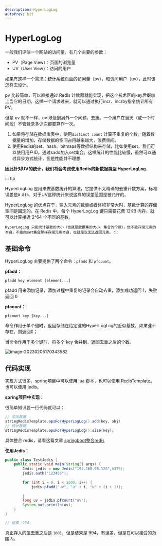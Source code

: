 ```yaml
---
description: HyperLogLog
autoPrev: bit
---
```


# HyperLogLog

一般我们评估一个网站的访问量，有几个主要的参数：

* PV（Page View）：页面的浏览量
* UV（User View）：访问的用户

如果有这样一个需求：统计系统页面的访问量（pv），和访问用户（uv），此时该怎样去设计。

pv 比较简单，可以直接通过 Redis 计数器就能实现，把这个技术区的key后缀加上当它的日期，这样一个请求过来，就可以通过执行incr、incrby指令统计所有PV。

但是 uv 就不一样，uv 涉及到另外一个问题，去重。一个用户在当天（或一个时间段）不管登录多少次都要算作一次。

1. 如果将存储在数据库表中，使用`distinct count` 计算不重复的个数，随着数据量的增加，存储数据的空间占用越来越大，浪费空间。
2. 使用Redis的set、hash、bitmaps等数据结构来存储，比如使用set，我们可以使用用户ID，通过sadd加入set集合。这样统计的性能比较慢，虽然可以通过异步方式统计，但是性能并不理想

**因此针对UV的统计，我们将会考虑使用Redis的新数据类型 HyperLogLog.**

::: tip

HyperLogLog 是用来做基数统计的算法，它提供不太精确的去重计数方案，标准误差是`0.81%`，对于UV这种统计来说这样的误差范围是被允许的。

HyperLogLog 的优点在于，输入元素的数量或者体积非常大时，基数计算的存储空间是固定的。在 Redis 中，每个 HyperLogLog 键只需要花费 12KB 内存，就可以计算接近 2^64 个不同的基数。

`HyperLogLog 只能统计基数的大小（也就是数据集的大小，集合的个数），他不能存储元素的本身，不能向set集合那样存储元素本身，也就是说无法返回元素。`
:::

## 基础命令

HyperLogLog 主要提供了两个命令：`pfadd` 和 `pfcount`。

**pfadd：**

```text
pfadd key element [element...]
```
pfadd 用来添加记录，添加过程中重复的记录会自动去重，添加成功返回 1，失败返回 0

**pfcount：**


```text
pfcount key [key...]
```
命令作用于单个键时，返回存储在给定键的HyperLogLog的近似基数，如果键不存在，则返回0；

当命令作用于多个键时，将多个 key 合并到，返回去重之后的个数。

![image-20230205170343582](https://img.zxqs.top/image-20230205170343582.png)

## 代码实现

实现方式很多，spring项目中可以使用 lua 脚本，也可以使用 RedisTemplate。也可以使用 jedis。

**spring项目中实现：**

很简单知识要一行代码就可以：

```java
// 添加数据
stringRedisTemplate.opsForHyperLogLog().add(key, obj)
// 统计数据
stringRedisTemplate.opsForHyperLogLog().size(key);
```

具体整合 redis，请看这篇文章 [springboot整合redis](./springbootredis.html#概念)


**使用Jedis：**

```java
public class TestJedis {
    public static void main(String[] args) {
        Jedis jedis = new Jedis("192.168.96.128",6379);
        jedis.auth("123456");
        
        for (int i = 0; i < 1000; i++) {
            jedis.pfadd("uv", "u" + i, "u" + (i + 1));
            
        }
        long uv = jedis.pfcount("uv");
        System.out.println(uv);
    }
}

// 结果：994
```

真正存入的值去重之后是 `1001`，但是结果是 994，有误差，但是在可以接受的范围内。


